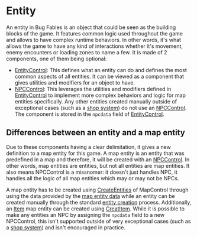 # Entity
An entity in Bug Fables is an object that could be seen as the building blocks of the game. It features common logic used throughout the game and allows to have complex runtime behaviors. In other words, it's what allows the game to have any kind of interactions whether it's movement, enemy encounters or loading zones to name a few. It is made of 2 components, one of them being optional:

* [EntityControl](EntityControl/EntityControl.md): This defines what an entity can do and defines the most common aspects of all entities. It can be viewed as a component that gives utilities and modifiers for an object to have. 
* [NPCControl](NPCControl/NPCControl.md): This leverages the utilities and modifiers defined in [EntityControl](EntityControl/EntityControl.md) to implement more complex behaviors and logic for map entities specifically. Any other entities created manually outside of exceptional cases (such as a [shop system](NPCControl/Shop%20system.md)) do not use an [NPCControl](NPCControl/NPCControl.md). The component is stored in the `npcdata` field of [EntityControl](EntityControl/EntityControl.md).

## Differences between an entity and a map entity
Due to these components having a clear delimitation, it gives a new definition to a map entity for this game. A map entity is an entity that was predefined in a map and therefore, it will be created with an [NPCControl](NPCControl/NPCControl.md). In other words, map entities are entities, but not all entities are map entities. It also means NPCControl is a missnomer: it doesn't just handles NPC, it handles all the logic of all map entities which may or may not be NPCs.

A map entity has to be created using [CreateEntities](EntityControl/CreateEntities.md) of MapControl through using the data provided by the [map entity data](../TextAsset%20Data/Entity%20data.md#map-entity-data) while an entity can be created manually through the standard [entity creation](EntityControl/EntityControl%20Creation.md) process. Additionally, an [Item](NPCControl/ObjectTypes/Item.md) map entity can be created using [CreatItem](EntityControl/EntityControl%20Methods.md#createitem). While it is possible to make any entities an NPC by assigning the `npcdata` field to a new NPCControl, this isn't supported outside of very exceptional cases (such as a [shop system](NPCControl/Shop%20system.md)) and isn't encouraged in practice.
